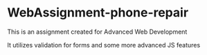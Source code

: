 # WebAssignment-phone-repair

This is an assignment created for Advanced Web Development

It utilizes validation for forms and some more advanced JS features